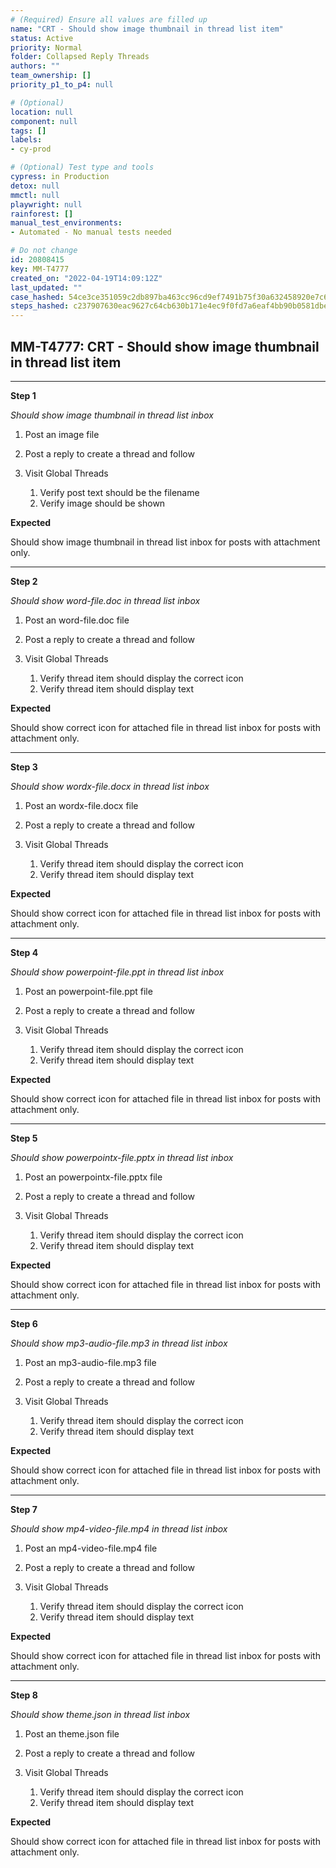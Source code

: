 ```yaml
---
# (Required) Ensure all values are filled up
name: "CRT - Should show image thumbnail in thread list item"
status: Active
priority: Normal
folder: Collapsed Reply Threads
authors: ""
team_ownership: []
priority_p1_to_p4: null

# (Optional)
location: null
component: null
tags: []
labels: 
- cy-prod

# (Optional) Test type and tools
cypress: in Production
detox: null
mmctl: null
playwright: null
rainforest: []
manual_test_environments: 
- Automated - No manual tests needed

# Do not change
id: 20808415
key: MM-T4777
created_on: "2022-04-19T14:09:12Z"
last_updated: ""
case_hashed: 54ce3ce351059c2db897ba463cc96cd9ef7491b75f30a632458920e7c67d6f1a83d2f94afdd7caed80019ab22e3423ae
steps_hashed: c237907630eac9627c64cb630b171e4ec9f0fd7a6eaf4bb90b0581dbe7c9340c3e6d1c4b7c2cfc8de977f18b900d0abd
---
```


<!-- (Auto-generated) Based on frontmatter's "key" and "name" -->

## MM-T4777: CRT - Should show image thumbnail in thread list item

---

**Step 1**

_Should show image thumbnail in thread list inbox_

1. Post an image file

2. Post a reply to create a thread and follow

3. Visit Global Threads

   1. Verify post text should be the filename 
   2. Verify image should be shown

**Expected**

Should show image thumbnail in thread list inbox for posts with attachment only.

---

**Step 2**

_Should show word-file.doc in thread list inbox_

1. Post an word-file.doc file

2. Post a reply to create a thread and follow

3. Visit Global Threads

   1. Verify thread item should display the correct icon
   2. Verify thread item should display text

**Expected**

Should show correct icon for attached file in thread list inbox for posts with attachment only.

---

**Step 3**

_Should show wordx-file.docx in thread list inbox_

1. Post an wordx-file.docx file

2. Post a reply to create a thread and follow

3. Visit Global Threads

   1. Verify thread item should display the correct icon
   2. Verify thread item should display text

**Expected**

Should show correct icon for attached file in thread list inbox for posts with attachment only.

---

**Step 4**

_Should show powerpoint-file.ppt in thread list inbox_

1. Post an powerpoint-file.ppt file

2. Post a reply to create a thread and follow

3. Visit Global Threads

   1. Verify thread item should display the correct icon
   2. Verify thread item should display text

**Expected**

Should show correct icon for attached file in thread list inbox for posts with attachment only.

---

**Step 5**

_Should show powerpointx-file.pptx in thread list inbox_

1. Post an powerpointx-file.pptx file

2. Post a reply to create a thread and follow

3. Visit Global Threads

   1. Verify thread item should display the correct icon
   2. Verify thread item should display text

**Expected**

Should show correct icon for attached file in thread list inbox for posts with attachment only.

---

**Step 6**

_Should show mp3-audio-file.mp3 in thread list inbox_

1. Post an mp3-audio-file.mp3 file

2. Post a reply to create a thread and follow

3. Visit Global Threads

   1. Verify thread item should display the correct icon
   2. Verify thread item should display text

**Expected**

Should show correct icon for attached file in thread list inbox for posts with attachment only.

---

**Step 7**

_Should show mp4-video-file.mp4 in thread list inbox_

1. Post an mp4-video-file.mp4 file

2. Post a reply to create a thread and follow

3. Visit Global Threads

   1. Verify thread item should display the correct icon
   2. Verify thread item should display text

**Expected**

Should show correct icon for attached file in thread list inbox for posts with attachment only.

---

**Step 8**

_Should show theme.json in thread list inbox_

1. Post an theme.json file

2. Post a reply to create a thread and follow

3. Visit Global Threads

   1. Verify thread item should display the correct icon
   2. Verify thread item should display text

**Expected**

Should show correct icon for attached file in thread list inbox for posts with attachment only.
